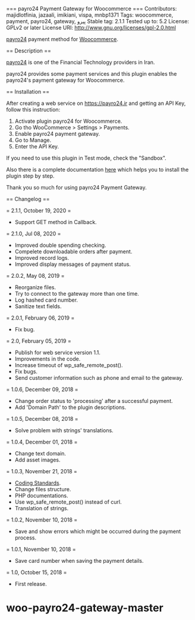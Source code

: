 === payro24 Payment Gateway for Woocommerce ===
Contributors: majidlotfinia, jazaali, imikiani, vispa, mnbp1371
Tags: woocommerce, payment, payro24, gateway, پیرو
Stable tag: 2.1.1
Tested up to: 5.2
License: GPLv2 or later
License URI: http://www.gnu.org/licenses/gpl-2.0.html

[payro24](https://payro24.ir) payment method for [Woocommerce](https://wordpress.org/plugins/woocommerce/).

== Description ==

[payro24](https://payro24.ir) is one of the Financial Technology providers in Iran.

payro24 provides some payment services and this plugin enables the payro24's payment gateway for Woocommerce.

== Installation ==

After creating a web service on https://payro24.ir and getting an API Key, follow this instruction:

1. Activate plugin payro24 for Woocommerce.
2. Go tho WooCommerce > Settings > Payments.
3. Enable payro24 payment gateway.
4. Go to Manage.
5. Enter the API Key.

If you need to use this plugin in Test mode, check the "Sandbox".

Also there is a complete documentation [here](https://blog.payro24.ir/helps/99) which helps you to install the plugin step by step.

Thank you so much for using payro24 Payment Gateway.

== Changelog ==

= 2.1.1, October 19, 2020 =
* Support GET method in Callback.

= 2.1.0, Jul 08, 2020 =
* Improved double spending checking.
* Compelete downloadable orders after payment.
* Improved record logs.
* Improved display messages of payment status.

= 2.0.2, May 08, 2019 =
* Reorganize files.
* Try to connect to the gateway more than one time.
* Log hashed card number.
* Sanitize text fields.

= 2.0.1, February 06, 2019 =
* Fix bug.

= 2.0, February 05, 2019 =
* Publish for web service version 1.1.
* Improvements in the code.
* Increase timeout of wp_safe_remote_post().
* Fix bugs.
* Send customer information such as phone and email to the gateway.

= 1.0.6, December 09, 2018 =
* Change order status to 'processing' after a successful payment.
* Add 'Domain Path' to the plugin descriptions.

= 1.0.5, December 08, 2018 =
* Solve problem with strings' translations.

= 1.0.4, December 01, 2018 =
* Change text domain.
* Add asset images.

= 1.0.3, November 21, 2018 =
* [Coding Standards](https://codex.wordpress.org/WordPress_Coding_Standards).
* Change files structure.
* PHP documentations.
* Use wp_safe_remote_post() instead of curl.
* Translation of strings.

= 1.0.2, November 10, 2018 =
* Save and show errors which might be occurred during the payment process.

= 1.0.1, November 10, 2018 =
* Save card number when saving the payment details.

= 1.0, October 15, 2018 =
* First release.
# woo-payro24-gateway-master
